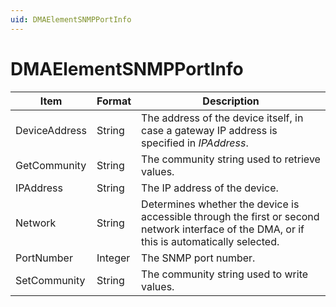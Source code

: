 ```yaml
---
uid: DMAElementSNMPPortInfo
---
```


# DMAElementSNMPPortInfo

| Item          | Format  | Description                                                                                                                                 |
|---------------|---------|---------------------------------------------------------------------------------------------------------------------------------------------|
| DeviceAddress | String  | The address of the device itself, in case a gateway IP address is specified in *IPAddress*.                  |
| GetCommunity  | String  | The community string used to retrieve values.                                                                                               |
| IPAddress     | String  | The IP address of the device.                                                                                                               |
| Network       | String  | Determines whether the device is accessible through the first or second network interface of the DMA, or if this is automatically selected. |
| PortNumber    | Integer | The SNMP port number.                                                                                                                       |
| SetCommunity  | String  | The community string used to write values.                                                                                                  |
